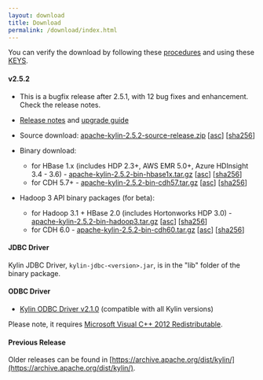 ```yaml
---
layout: download
title: Download
permalink: /download/index.html
---
```


You can verify the download by following these [procedures](https://www.apache.org/info/verification.html) and using these [KEYS](https://www.apache.org/dist/kylin/KEYS).

#### v2.5.2
- This is a bugfix release after 2.5.1, with 12 bug fixes and enhancement. Check the release notes. 
- [Release notes](/docs/release_notes.html) and [upgrade guide](/docs/howto/howto_upgrade.html)
- Source download: [apache-kylin-2.5.2-source-release.zip](https://www.apache.org/dyn/closer.cgi/kylin/apache-kylin-2.5.2/apache-kylin-2.5.2-source-release.zip) \[[asc](https://www.apache.org/dist/kylin/apache-kylin-2.5.2/apache-kylin-2.5.2-source-release.zip.asc)\] \[[sha256](https://www.apache.org/dist/kylin/apache-kylin-2.5.2/apache-kylin-2.5.2-source-release.zip.sha256)\]
- Binary download:
  - for HBase 1.x (includes HDP 2.3+, AWS EMR 5.0+, Azure HDInsight 3.4 - 3.6) - [apache-kylin-2.5.2-bin-hbase1x.tar.gz](https://www.apache.org/dyn/closer.cgi/kylin/apache-kylin-2.5.2/apache-kylin-2.5.2-bin-hbase1x.tar.gz) \[[asc](https://www.apache.org/dist/kylin/apache-kylin-2.5.2/apache-kylin-2.5.2-bin-hbase1x.tar.gz.asc)\] \[[sha256](https://www.apache.org/dist/kylin/apache-kylin-2.5.2/apache-kylin-2.5.2-bin-hbase1x.tar.gz.sha256)\]
  - for CDH 5.7+ - [apache-kylin-2.5.2-bin-cdh57.tar.gz](https://www.apache.org/dyn/closer.cgi/kylin/apache-kylin-2.5.2/apache-kylin-2.5.2-bin-cdh57.tar.gz) \[[asc](https://www.apache.org/dist/kylin/apache-kylin-2.5.2/apache-kylin-2.5.2-bin-cdh57.tar.gz.asc)\] \[[sha256](https://www.apache.org/dist/kylin/apache-kylin-2.5.2/apache-kylin-2.5.2-bin-cdh57.tar.gz.sha256)\]

- Hadoop 3 API binary packages (for beta):
  - for Hadoop 3.1 + HBase 2.0 (includes Hortonworks HDP 3.0) - [apache-kylin-2.5.2-bin-hadoop3.tar.gz](https://dist.apache.org/repos/dist/dev/kylin/apache-kylin-2.5.2-rc2/apache-kylin-2.5.2-bin-hadoop3.tar.gz) \[[asc](https://dist.apache.org/repos/dist/dev/kylin/apache-kylin-2.5.2-rc2/apache-kylin-2.5.2-bin-hadoop3.tar.gz.asc)\] \[[sha256](https://dist.apache.org/repos/dist/dev/kylin/apache-kylin-2.5.2-rc2/apache-kylin-2.5.2-bin-hadoop3.tar.gz.sha256)\]
  - for CDH 6.0 - [apache-kylin-2.5.2-bin-cdh60.tar.gz](https://dist.apache.org/repos/dist/dev/kylin/apache-kylin-2.5.2-rc2/apache-kylin-2.5.2-bin-cdh60.tar.gz) \[[asc](https://dist.apache.org/repos/dist/dev/kylin/apache-kylin-2.5.2-rc2/apache-kylin-2.5.2-bin-cdh60.tar.gz.asc)\] \[[sha256](https://dist.apache.org/repos/dist/dev/kylin/apache-kylin-2.5.2-rc2/apache-kylin-2.5.2-bin-cdh60.tar.gz.sha256)\]


#### JDBC Driver

Kylin JDBC Driver, `kylin-jdbc-<version>.jar`, is in the "lib" folder of the binary package.

#### ODBC Driver

* [Kylin ODBC Driver v2.1.0](http://kylin.apache.org/download/KylinODBCDriver-2.1.0.zip) (compatible with all Kylin versions)

Please note, it requires [Microsoft Visual C++ 2012 Redistributable](http://www.microsoft.com/en-us/download/details.aspx?id=30679). 

#### Previous Release

Older releases can be found in [https://archive.apache.org/dist/kylin/](https://archive.apache.org/dist/kylin/).
